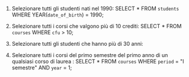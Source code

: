 1)  Selezionare tutti gli studenti nati nel 1990: 
    SELECT *
    FROM `students`
    WHERE YEAR(`date_of_birth`) = 1990;
    
2)  Selezionare tutti i corsi che valgono più di 10 crediti:
     SELECT *
     FROM `courses`
     WHERE `cfu` > 10;

3)  Selezionare tutti gli studenti che hanno più di 30 anni:



4)  Selezionare tutti i corsi del primo semestre del primo anno di un qualsiasi corso di
 laurea :
   SELECT *
   FROM `courses`
   WHERE `period` = "I semestre" AND `year` = 1;
    
